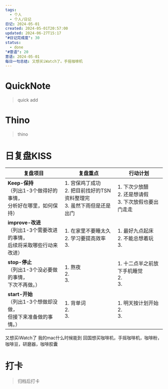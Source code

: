 ```yaml
---
tags:
  - 个人
  - 个人/日记
日记: 2024-05-01
created: 2024-05-01T20:57:00
updated: 2024-06-27T15:17
"#日记完成度": 30
status:
  - done
"#意语": 20
意语: 2024-05-01
每日一句总结: 又想买iWatch了。手摇咖啡机
---
```

# QuickNote
> quick add

# Thino
> thino

# 日复盘KISS
| **复盘项目**                                             | **复盘重点**                                         | **行动计划**                               |
| ---------------------------------------------------- | ------------------------------------------------ | -------------------------------------- |
| **Keep-保持**<br>（列出1-3个做得好的事情，<br>   分析好在哪里，如何保持）     | 1.  宫保鸡丁成功<br>2. 把目前找好的TSN资料整理完<br>3. 虽然下雨但是还是出门 | 1.  下次少放醋<br>2. 还是想请假<br>3. 下次放假也要出门走走 |
| **improve-改进**<br>（列出1-3个需要改进的事情，<br>  后续将采取哪些行动来改进） | 1.  在家里不要睡太久<br>2. 学习要提高效率<br>3.                 | 1.  最好九点起床<br>2. 不能总想着玩<br>3.          |
| **stop-停止**<br>（列出1-3个没必要做的事情，<br>下次不再做。）            | 1.  熬夜<br>2. <br>3.                              | 1.  十二点半之前放下手机睡觉<br>2. <br>3.          |
| **start-开始**<br>（列出1-3个想做却没做，<br>但接下来准备做的事情。）        | 1.  背单词<br>2. <br>3.                             | 1.  明天按计划开始<br>2. <br>3.               |
又想买iWatch了
我的mac什么时候能到
回国想买咖啡机，手摇咖啡机，咖啡粉，咖啡豆，研磨器，咖啡胶囊
# 打卡
> 归档后打卡



